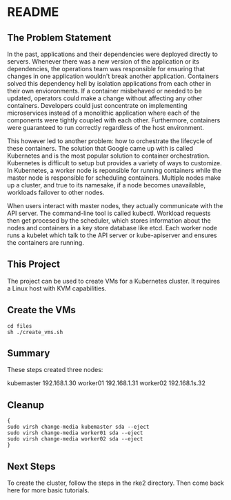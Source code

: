 # README

## The Problem Statement

In the past, applications and their dependencies were deployed directly to servers. Whenever there was a new version of the application or its dependencies, the operations team was responsible for ensuring that changes in one application wouldn't break another application. Containers solved this dependency hell by isolation applications from each other in their own envioronments. If a container misbehaved or needed to be updated, operators could make a change without affecting any other containers. Developers could just concentrate on implementing microservices instead of a monolithic application where each of the components were tightly coupled with each other. Furthermore, containers were guaranteed to run correctly regardless of the host environment.

This however led to another problem: how to orchestrate the lifecycle of these containers. The solution that Google came up with is called Kubernetes and is the most popular solution to container orchestration. Kubernetes is difficult to setup but provides a variety of ways to customize. In Kubernetes, a worker node is reponsible for running containers while the master node is responsible for scheduling containers. Multiple nodes make up a cluster, and true to its namesake, if a node becomes unavailable, workloads failover to other nodes. 

When users interact with master nodes, they actually communicate with the API server. The command-line tool is called kubectl. Workload requests then get procesed by the scheduler, which stores information about the nodes and containers in a key store database like etcd. Each worker node runs a kubelet which talk to the API server or kube-apiserver and ensures the containers are running. 

## This Project

The project can be used to create VMs for a Kubernetes cluster. It requires a Linux host with KVM capabilities.

## Create the VMs

```
cd files
sh ./create_vms.sh
```

## Summary

These steps created three nodes:

kubemaster 192.168.1.30
worker01 192.168.1.31
worker02 192.168.1s.32

## Cleanup

```
{
sudo virsh change-media kubemaster sda --eject
sudo virsh change-media worker01 sda --eject
sudo virsh change-media worker02 sda --eject
}
```

## Next Steps

To create the cluster, follow the steps in the rke2 directory. Then come back here for more basic tutorials.